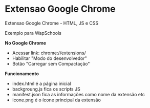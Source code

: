 # Extensao Google Chrome

Extensao Google Chrome - HTML, JS e CSS

Exemplo para WapSchools

**No Google Chrome**
- Acessar link: chrome://extensions/
- Habilitar "Modo do desenvolvedor"
- Botão "Carregar sem Compactação"

**Funcionamento**
- index.html é a página inicial
- backgroung.js fica os scripts JS
- manifest.json fica as informações como nome da extensão etc
- icone.png é o ícone principal da extensão
